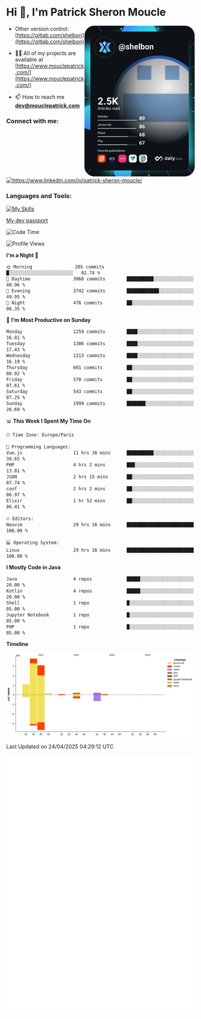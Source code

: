  
  <div align="left">
  <h1 align="left"> Hi 👋, I'm Patrick Sheron Moucle</h1>
<a     href="https://app.daily.dev/shelbon"><img src="https://github.com/shelbon/shelbon/blob/main/devcard.svg"  width="295" align="right" alt="shelbon's Dev Card"/></a>

- Other version control: [https://gitlab.com/shelbon](https://gitlab.com/shelbon)
- 👨‍💻 All of my projects are available at [https://www.mouclepatrick.com/](https://www.mouclepatrick.com/)

- 📫 How to reach me **dev@mouclepatrick.com**

<h3 align="left">Connect with me:</h3>
<p align="left">
<a href="https://linkedin.com/in/https://www.linkedin.com/in/patrick-sheron-moucle/" target="blank"  ><img align="center" src="https://raw.githubusercontent.com/rahuldkjain/github-profile-readme-generator/master/src/images/icons/Social/linked-in-alt.svg" alt="https://www.linkedin.com/in/patrick-sheron-moucle/" height="30" width="40" /></a>
</p>

<h3 align="left">Languages and Tools:</h3>
 
 [![My Skills](https://skillicons.dev/icons?i=kotlin,java,svelte,vue,spring,laravel,nuxt,htmx,go,php,elixir,graphql,css,html,tailwind,idea,vscode,redis,git,gitlab&perline=6&theme=light)](https://skillicons.dev)

[My dev passport](https://passeport.dev/p/e96cf336-11d7-4edd-916d-11af626333a8)
<!--START_SECTION:waka-->
![Code Time](http://img.shields.io/badge/Code%20Time-5%2C678%20hrs%2010%20mins-blue)

![Profile Views](http://img.shields.io/badge/Profile%20Views-0-blue)

**I'm a Night 🦉** 

```text
🌞 Morning                205 commits         █░░░░░░░░░░░░░░░░░░░░░░░░   02.74 % 
🌆 Daytime                3068 commits        ██████████░░░░░░░░░░░░░░░   40.96 % 
🌃 Evening                3742 commits        ████████████░░░░░░░░░░░░░   49.95 % 
🌙 Night                  476 commits         ██░░░░░░░░░░░░░░░░░░░░░░░   06.35 % 
```
📅 **I'm Most Productive on Sunday** 

```text
Monday                   1259 commits        ████░░░░░░░░░░░░░░░░░░░░░   16.81 % 
Tuesday                  1306 commits        ████░░░░░░░░░░░░░░░░░░░░░   17.43 % 
Wednesday                1213 commits        ████░░░░░░░░░░░░░░░░░░░░░   16.19 % 
Thursday                 601 commits         ██░░░░░░░░░░░░░░░░░░░░░░░   08.02 % 
Friday                   570 commits         ██░░░░░░░░░░░░░░░░░░░░░░░   07.61 % 
Saturday                 543 commits         ██░░░░░░░░░░░░░░░░░░░░░░░   07.25 % 
Sunday                   1999 commits        ███████░░░░░░░░░░░░░░░░░░   26.69 % 
```


📊 **This Week I Spent My Time On** 

```text
🕑︎ Time Zone: Europe/Paris

💬 Programming Languages: 
Vue.js                   11 hrs 36 mins      ██████████░░░░░░░░░░░░░░░   39.65 % 
PHP                      4 hrs 2 mins        ███░░░░░░░░░░░░░░░░░░░░░░   13.81 % 
JSON                     2 hrs 15 mins       ██░░░░░░░░░░░░░░░░░░░░░░░   07.74 % 
conf                     2 hrs 2 mins        ██░░░░░░░░░░░░░░░░░░░░░░░   06.97 % 
Elixir                   1 hr 52 mins        ██░░░░░░░░░░░░░░░░░░░░░░░   06.41 % 

🔥 Editors: 
Neovim                   29 hrs 16 mins      █████████████████████████   100.00 % 

💻 Operating System: 
Linux                    29 hrs 16 mins      █████████████████████████   100.00 % 
```

**I Mostly Code in Java** 

```text
Java                     4 repos             █████░░░░░░░░░░░░░░░░░░░░   20.00 % 
Kotlin                   4 repos             █████░░░░░░░░░░░░░░░░░░░░   20.00 % 
Shell                    1 repo              █░░░░░░░░░░░░░░░░░░░░░░░░   05.00 % 
Jupyter Notebook         1 repo              █░░░░░░░░░░░░░░░░░░░░░░░░   05.00 % 
PHP                      1 repo              █░░░░░░░░░░░░░░░░░░░░░░░░   05.00 % 
```



**Timeline**

![Lines of Code chart](https://raw.githubusercontent.com/shelbon/shelbon/main/assets/bar_graph.png)


 Last Updated on 24/04/2025 04:29:12 UTC
<!--END_SECTION:waka--> 
![Metrics](https://github.com/shelbon/shelbon/blob/main/github-metrics.svg)

